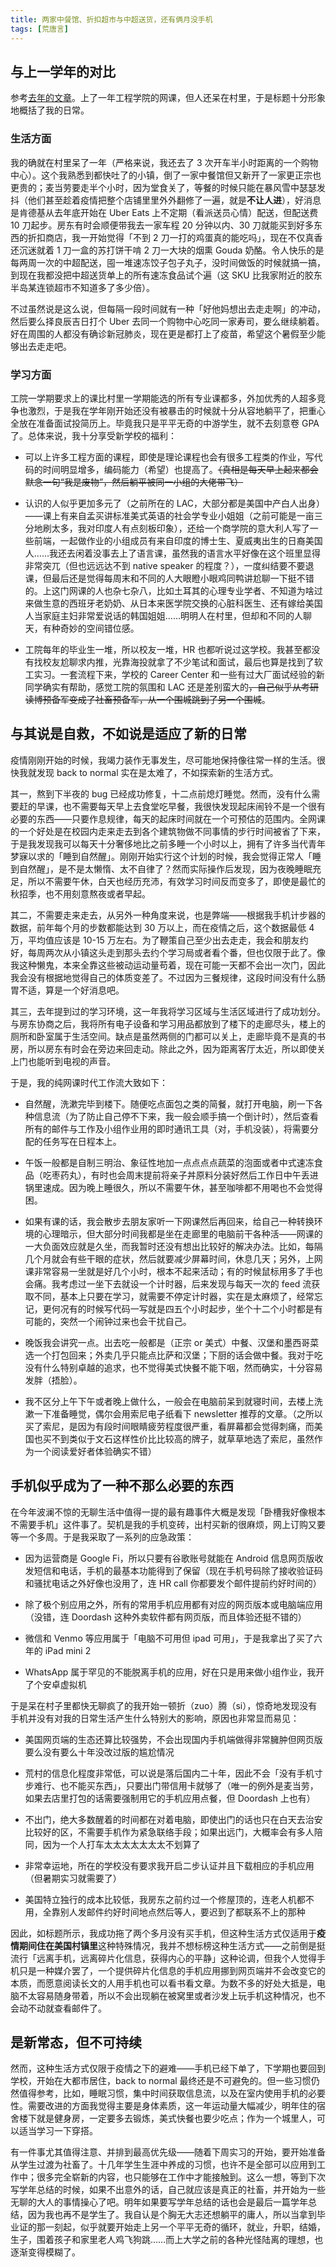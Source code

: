```yaml
---
title: 两家中餐馆、折扣超市与中超送货，还有俩月没手机
tags: [荒唐言]
---
```


## 与上一学年的对比

参考[去年的文章](https://sheronw.xyz/blog/2020/08/14/my-pandemic-life)。上了一年工程学院的网课，但人还呆在村里，于是标题十分形象地概括了我的日常。

### 生活方面

我的确就在村里呆了一年（严格来说，我还去了 3 次开车半小时距离的一个购物中心）。这个我熟悉到都快吐了的小镇，倒了一家中餐馆但又新开了一家更正宗也更贵的；麦当劳要走半个小时，因为堂食关了，等餐的时候只能在暴风雪中瑟瑟发抖（他们甚至趁着疫情把整个店铺里里外外翻修了一遍，就是**不让人进**），好消息是肯德基从去年底开始在 Uber Eats 上不定期（看派送员心情）配送，但配送费 10 刀起步。房东有时会顺便带我去一家车程 20 分钟以内、30 刀就能买到好多东西的折扣商店，我一开始觉得「不到 2 刀一打的鸡蛋真的能吃吗」，现在不仅真香还沉迷就着 1 刀一盒的苏打饼干啃 2 刀一大块的烟熏 Gouda 奶酪。令人快乐的是每两周一次的中超配送，囤一堆速冻饺子包子丸子，没时间做饭的时候就搞一搞，到现在我都没把中超送货单上的所有速冻食品试个遍（这 SKU 比我家附近的胶东半岛某连锁超市不知道多了多少倍）。

不过虽然说是这么说，但每隔一段时间就有一种「好他妈想出去走走啊」的冲动，然后要么择良辰吉日打个 Uber 去同一个购物中心吃同一家寿司，要么继续躺着。好在周围的人都没有确诊新冠肺炎，现在更是都打上了疫苗，希望这个暑假至少能够出去走走吧。

<!--truncate-->

### 学习方面

工院一学期要求上的课比村里一学期能选的所有专业课都多，外加优秀的人超多竞争也激烈，于是我在学年刚开始还没有被暴击的时候就十分从容地躺平了，把重心全放在准备面试投简历上。毕竟我只是平平无奇的中游学生，就不去刻意卷 GPA 了。总体来说，我十分享受新学校的福利：

- 可以上许多工程方面的课程，即使是理论课程也会有很多工程类的作业，写代码的时间明显增多，编码能力（希望）也提高了。<del>（真相是每天早上起来都会默念一句“我是废物”，然后躺平被同一小组的大佬带飞）</del>

- 认识的人似乎更加多元了（之前所在的 LAC，大部分都是美国中产白人出身）——课上有来自孟买讲标准美式英语的社会学专业小姐姐（之前可能是一亩三分地刷太多，我对印度人有点刻板印象），还给一个商学院的意大利人写了一些前端，一起做作业的小组成员有来自印度的博士生、夏威夷出生的日裔美国人……我还去闲着没事去上了语言课，虽然我的语言水平好像在这个班里显得非常突兀（但也远远达不到 native speaker 的程度？），一度纠结要不要退课，但最后还是觉得每周末和不同的人大眼瞪小眼鸡同鸭讲尬聊一下挺不错的。上这门网课的人也杂七杂八，比如土耳其的心理专业学者、不知道为啥过来做生意的西班牙老奶奶、从日本来医学院交换的心脏科医生、还有嫁给美国人当家庭主妇非常爱说话的韩国姐姐……明明人在村里，但却和不同的人聊天，有种奇妙的空间错位感。

- 工院每年的毕业生一堆，所以校友一堆，HR 也都听说过这学校。我甚至都没有找校友尬聊求内推，光靠海投就拿了不少笔试和面试，最后也算是找到了软工实习。一套流程下来，学校的 Career Center 和一些有过大厂面试经验的新同学确实有帮助，感觉工院的氛围和 LAC 还是差别蛮大的<del>，自己似乎从考研读博预备军变成了社畜预备军，从一个围城跳到了另一个围城</del>。

## 与其说是自救，不如说是适应了新的日常

疫情刚刚开始的时候，我竭力装作无事发生，尽可能地保持像往常一样的生活。很快我就发现 back to normal 实在是太难了，不如探索新的生活方式。

其一，熬到下半夜的 bug 已经成功修复，十二点前熄灯睡觉。然而，没有什么需要赶的早课，也不需要每天早上去食堂吃早餐，我很快发现起床闹铃不是一个很有必要的东西——只要作息规律，每天的起床时间就在一个可预估的范围内。全网课的一个好处是在校园内走来走去到各个建筑物做不同事情的步行时间被省了下来，于是我发现我可以每天十分奢侈地比之前多睡一个小时以上，拥有了许多当代青年梦寐以求的「睡到自然醒」。刚刚开始实行这个计划的时候，我会觉得正常人「睡到自然醒」，是不是太懒惰、太不自律了？然而实际操作后发现，因为夜晚睡眠充足，所以不需要午休，白天也经历充沛，有效学习时间反而变多了，即使是最忙的秋招季，也不用刻意熬夜或者早起。

其二，不需要走来走去，从另外一种角度来说，也是弊端——根据我手机计步器的数据，前年每个月的步数都能达到 30 万以上，而在疫情之后，这个数据最低 4 万，平均值应该是 10-15 万左右。为了鞭策自己至少出去走走，我会和朋友约好，每周两次从小镇这头走到那头去约个学习局或者看个番，但也仅限于此了。像我这种懒鬼，本来全靠这些被动运动量苟着，现在可能一天都不会出一次门，因此我会没有根据地觉得自己的体质变差了。不过因为三餐规律，这段时间没有什么肠胃不适，算是一个好消息吧。

其三，去年提到过的学习环境，这一年我将学习区域与生活区域进行了成功划分。与房东协商之后，我将所有电子设备和学习用品都放到了楼下的走廊尽头，楼上的厕所和卧室属于生活空间。缺点是虽然两侧的门都可以关上，走廊毕竟不是真的书房，所以房东有时会在旁边来回走动。除此之外，因为距离客厅太近，所以即使关上门也能听到电视的声音。

于是，我的纯网课时代工作流大致如下：

- 自然醒，洗漱完毕到楼下。随便吃点面包之类的简餐，就打开电脑，刷一下各种信息流（为了防止自己停不下来，我一般会顺手搞一个倒计时），然后查看所有的邮件与工作及小组作业用的即时通讯工具（对，手机没装），将需要分配的任务写在日程本上。

- 午饭一般都是自制三明治、象征性地加一点点点点蔬菜的泡面或者中式速冻食品（吃枣药丸），有时也会周末提前将亲子丼原料分装好然后工作日中午丢进锅里速成。因为晚上睡很久，所以不需要午休，甚至咖啡都不用喝也不会觉得困。

- 如果有课的话，我会散步去朋友家听一下网课然后再回来，给自己一种转换环境的心理暗示，但大部分时间我都是坐在走廊里的电脑前干各种活——网课的一大负面效应就是久坐，而我暂时还没有想出比较好的解决办法。比如，每隔几个月就会有些干眼的症状，然后就要减少屏幕时间，休息几天；另外，上网课非常容易一坐就是好几个小时，根本不起来活动；有的时候鼠标用多了手也会痛。我考虑过一坐下去就设一个计时器，后来发现与每天一次的 feed 流获取不同，基本上只要在学习，就需要不停定计时器，实在是太麻烦了，经常忘记，更何况有的时候写代码一写就是四五个小时起步，坐个十二个小时都是有可能的，突然一个闹钟过来也会干扰自己。

- 晚饭我会讲究一点。出去吃一般都是（正宗 or 美式）中餐、汉堡和墨西哥菜选一个打包回来；外卖几乎只能点比萨和汉堡；下厨的话会做中餐。我对于吃没有什么特别卓越的追求，也不觉得美式快餐不能下咽，然而确实，十分容易发胖（捂脸）。

- 我不区分上午下午或者晚上做什么，一般会在电脑前呆到就寝时间，去楼上洗漱一下准备睡觉，偶尔会用索尼电子纸看下 newsletter 推荐的文章。（之所以买了索尼，是因为有段时间眼睛疲劳程度很严重，看屏幕都会觉得刺痛，而美国也买不到类似于文石这样性价比比较高的牌子，就草草地选了索尼，虽然作为一个阅读爱好者体验确实不错）

## 手机似乎成为了一种不那么必要的东西

在今年波澜不惊的无聊生活中值得一提的最有趣事件大概是发现「卧槽我好像根本不需要手机」这件事了。契机是我的手机变砖，出村买新的很麻烦，网上订购又要等一个多周。于是我采取了一系列的应急政策：

- 因为运营商是 Google Fi，所以只要有谷歌账号就能在 Android 信息网页版收发短信和电话，手机的最基本功能得到了保留（现在手机号码除了接收验证码和骚扰电话之外好像也没用了，连 HR call 你都要发个邮件提前约好时间的）

- 除了极个别应用之外，所有的常用手机应用都有对应的网页版本或电脑端应用（没错，连 Doordash 这种外卖软件都有网页版，而且体验还挺不错的）

- 微信和 Venmo 等应用属于「电脑不可用但 ipad 可用」，于是我拿出了买了六年的 iPad mini 2

- WhatsApp 属于罕见的不能脱离手机的应用，好在只是用来做小组作业，我开了个安卓虚拟机

于是呆在村子里都快无聊疯了的我开始一顿折（zuo）腾（si），惊奇地发现没有手机并没有对我的日常生活产生什么特别大的影响，原因也非常显而易见：

- 美国网页端的生态还算比较强势，不会出现国内手机端做得非常臃肿但网页版要么没有要么十年没改过版的尴尬情况

- 荒村的信息化程度非常低，可以说是落后国内二十年，因此不会「没有手机寸步难行、也不能买东西」，只要出门带信用卡就够了（唯一的例外是麦当劳，如果去店里打包的话需要强制用它的手机应用点餐，但 Doordash 上也有）

- 不出门，绝大多数醒着的时间都在对着电脑，即使出门的话也只在白天去治安比较好的区，不需要手机作为紧急联络手段；如果出远门，大概率会有多人陪同，因为一个人打车太太太太太太太不划算了

- 非常幸运地，所在的学校没有要求我开启二步认证并且下载相应的手机应用（但暑期实习就需要了）

- 美国特立独行的成本比较低，我房东之前约过一个修屋顶的，连老人机都不用，全靠别人发邮件约好时间地点然后等人，要迟到了都联系不上的那种

因此，如标题所示，我成功拖了两个多月没有买手机，但这种生活方式仅适用于**疫情期间住在美国村镇里**这种特殊情况，我并不想标榜这种生活方式——之前倒是挺流行「远离手机，远离碎片化信息，获得内心的平静」这种论调，但我个人觉得手机只是一种媒介罢了，一个提供碎片化信息的手机应用挪到网页端并不会改变它的本质，而愿意阅读长文的人用手机也可以看书看文章。为数不多的好处大抵是，电脑不太容易随身带着，所以不会出现躺在被窝里或者沙发上玩手机这种情况，也不会动不动就查看邮件了。

## 是新常态，但不可持续

然而，这种生活方式仅限于疫情之下的避难——手机已经下单了，下学期也要回到学校，开始在大都市居住，back to normal 最终还是不可避免的。但一些习惯仍然值得参考，比如，睡眠习惯，集中时间获取信息流，以及在室内使用手机的必要性。需要改进的方面我觉得主要是身体素质，这一年运动量大幅减少，明年住的宿舍楼下就是健身房，一定要多去锻炼，美式快餐也要少吃点；作为一个城里人，可以适当学习一下穿搭。

有一件事尤其值得注意、并排到最高优先级——随着下周实习的开始，要开始准备从学生过渡为社畜了。十几年学生生涯中养成的习惯，也许不是全部可以应用到工作中；很多完全崭新的内容，也只能够在工作中才能接触到。这么一想，等到下次写学年总结的时候，如果不出意外的话，自己就应该是真正的社畜，并开始为一些无聊的大人的事情操心了吧。明年如果要写学年总结的话也会是最后一篇学年总结，因为我也再不是学生了。我自认是个胸无大志还想躺平的庸人，所以当拿到毕业证的那一刻起，似乎就要开始走上另一个平平无奇的循环，就业，升职，结婚，生子，围着孩子和家里老人鸡飞狗跳……而上大学之前的各种光怪陆离的理想，也逐渐变得模糊了。
